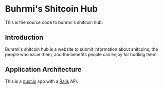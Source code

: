 # Buhrmi's Shitcoin Hub

This is the source code to buhrmi's shitcoin hub.

## Introduction

Buhrmi's shitcoin hub is a website to submit information about shitcoins, the people who issue them, and the benefits people can enjoy for hodling them.

## Application Architecture

This is a [nuxt.js](https://nuxtjs.org) app with a [Rails](http://rubyonrails.org) API.
